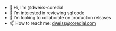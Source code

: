 - 👋 Hi, I’m @dweiss-coredial
- 👀 I’m interested in reviewing sql code
- 💞️ I’m looking to collaborate on production releases
- 📫 How to reach me: dweiss@coredial.com

<!---
dweiss-coredial/dweiss-coredial is a ✨ special ✨ repository because its `README.md` (this file) appears on your GitHub profile.
You can click the Preview link to take a look at your changes.
--->
